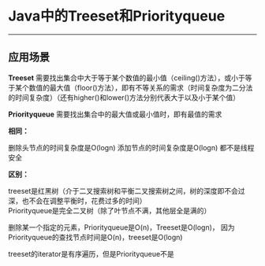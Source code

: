 # Java中的Treeset和Priorityqueue

---
## **应用场景**

**Treeset**
需要找出集合中大于等于某个数值的最小值（ceiling()方法），或小于等于某个数值的最大值（floor()方法），即有不等关系的需求（时间复杂度为二分法的时间复杂度）（还有higher()和lower()方法分别代表大于以及小于某个值）

**Priorityqueue**
需要找出集合中的最大值或最小值时，即有最值的需求



**相同：**

删除头节点的时间复杂度是O(logn)
添加节点的时间复杂度是O(logn)
都不是线程安全

**区别：**

treeset是红黑树（介于二叉搜索树和平衡二叉搜索树之间，树的深度即不会过深，也不会在调整平衡时，花费过多的时间）  
Priorityqueue是完全二叉树（除了叶节点不满，其他层全是满的）

删除某一个指定的元素，Priorityqueue是O(n)，Treeset是O(logn)，
因为Priorityqueue的查找节点时间是O(n)，treeset是O(logn)

treeset的iterator是有序遍历，但是Priorityqueue不是